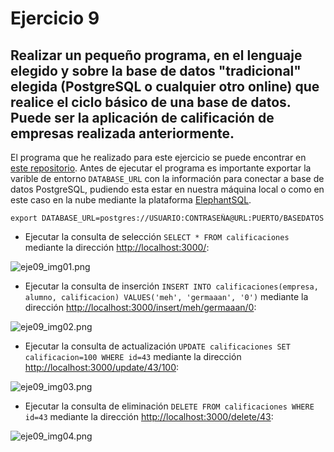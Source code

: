 # Ejercicio 9
## Realizar un pequeño programa, en el lenguaje elegido y sobre la base de datos "tradicional" elegida (PostgreSQL o cualquier otro online) que realice el ciclo básico de una base de datos. Puede ser la aplicación de calificación de empresas realizada anteriormente.

El programa que he realizado para este ejercicio se puede encontrar en [este repositorio](https://github.com/germaaan/calificaEmpPost). Antes de ejecutar el programa es importante exportar la varible de entorno `DATABASE_URL` con la información para conectar a base de datos PostgreSQL, pudiendo esta estar en nuestra máquina local o como en este caso en la nube mediante la plataforma [ElephantSQL](http://www.elephantsql.com/).

```
export DATABASE_URL=postgres://USUARIO:CONTRASEÑA@URL:PUERTO/BASEDATOS
```

- Ejecutar la consulta de selección `SELECT * FROM calificaciones` mediante la dirección [http://localhost:3000/](http://localhost:3000/):

![eje09_img01.png](https://dl.dropboxusercontent.com/s/0n5gl61siohj2cu/eje09_img01.png)

- Ejecutar la consulta de inserción `INSERT INTO calificaciones(empresa, alumno, calificacion) VALUES('meh', 'germaaan', '0')` mediante la dirección [http://localhost:3000/insert/meh/germaaan/0](http://localhost:3000/insert/meh/germaaan/0):

![eje09_img02.png](https://dl.dropboxusercontent.com/s/n991eoucpfoaguj/eje09_img02.png)

- Ejecutar la consulta de actualización `UPDATE calificaciones SET calificacion=100 WHERE id=43` mediante la dirección [http://localhost:3000/update/43/100](http://localhost:3000/update/43/100):

![eje09_img03.png](https://dl.dropboxusercontent.com/s/shvc5knre94qe0i/eje09_img03.png)

- Ejecutar la consulta de eliminación `DELETE FROM calificaciones WHERE id=43` mediante la dirección [http://localhost:3000/delete/43](http://localhost:3000/delete/43):

![eje09_img04.png](https://dl.dropboxusercontent.com/s/194ophuqbxuc0tw/eje09_img04.png)
